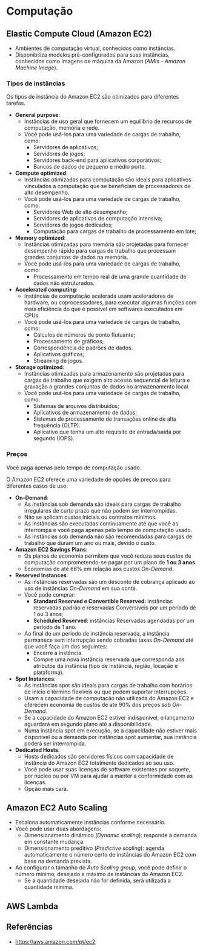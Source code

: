 # Computação

## Elastic Compute Cloud (Amazon EC2)

- Ambientes de computação virtual, conhecidos como instâncias.
- Disponibiliza modelos pré-configurados para suas instâncias, conhecidos como Imagens de máquina da Amazon (*AMIs - Amazon Machine Image*).

### Tipos de instâncias

Os tipos de instância do Amazon EC2 são otimizados para diferentes tarefas.

- **General purpose**:
  - Instâncias de uso geral que fornecem um equilíbrio de recursos de computação, memória e rede.
  - Você pode usá-los para uma variedade de cargas de trabalho, como:
    - Servidores de aplicativos;
    - Servidores de jogos;
    - Servidores back-end para aplicativos corporativos;
    - Bancos de dados de pequeno e médio porte.
- **Compute optimized**:
  - Instâncias otimizadas para computação são ideais para aplicativos vinculados a computação que se beneficiam de processadores de alto desempenho.
  - Você pode usá-los para uma variedade de cargas de trabalho, como:
    - Servidores Web de alto desempenho;
    - Servidores de aplicativos de computação intensiva;
    - Servidores de jogos dedicados;
    - Computação para cargas de trabalho de processamento em lote;
- **Memory optimized**:
  - Instâncias otimizadas para memória são projetadas para fornecer desempenho rápido para cargas de trabalho que processam grandes conjuntos de dados na memória.
  - Você pode usá-los para uma variedade de cargas de trabalho, como:
    - Processamento em tempo real de uma grande quantidade de dados não estruturados.
- **Accelerated computing**:
  - Instâncias de computação acelerada usam aceleradores de hardware, ou coprocessadores, para executar algumas funções com mais eficiência do que é possível em softwares executados em CPUs.
  - Você pode usá-los para uma variedade de cargas de trabalho, como:
    - Cálculos de números de ponto flutuante;
    - Processamento de gráficos;
    - Correspondência de padrões de dados.
    - Aplicativos gráficos;
    - Streaming de jogos.
- **Storage optimized**:
  - Instâncias otimizadas para armazenamento são projetadas para cargas de trabalho que exigem alto acesso sequencial de leitura e gravação a grandes conjuntos de dados no armazenamento local.
  - Você pode usá-los para uma variedade de cargas de trabalho, como:
    - Sistemas de arquivos distribuídos;
    - Aplicativos de armazenamento de dados;
    - Sistemas de processamento de transações online de alta frequência (OLTP).
    - Aplicativo que tenha um alto requisito de entrada/saída por segundo (IOPS).

### Preços

Você paga apenas pelo tempo de computação usado.

O Amazon EC2 oferece uma variedade de opções de preços para diferentes casos de uso:

- **On-Demand**:
  - As instâncias sob demanda são ideais para cargas de trabalho irregulares de curto prazo que não podem ser interrompidas.
  - Não se aplicam custos iniciais ou contratos mínimos.
  - As instâncias são executadas continuamente até que você as interrompa e você paga apenas pelo tempo de computação usado.
  - As instâncias sob demanda não são recomendadas para cargas de trabalho que duram um ano ou mais, devido o custo.
- **Amazon EC2 Savings Plans**:
  - Os planos de economia permitem que você reduza seus custos de computação comprometendo-se pagar por um plano de **1 ou 3 anos**.
  - Economias de até 66% em relação aos custos *On-Demand*.
- **Reserved Instances**:
  - As instâncias reservadas são um desconto de cobrança aplicado ao uso de instâncias *On-Demand* em sua conta.
  - Você pode comprar:
    - **Standard Reserved e Convertible Reserved**: instâncias reservadas padrão e reservadas Conversíveis por um período de 1 ou 3 anos;
    - **Scheduled Reserved**: instâncias Reservadas agendadas por um período de 1 ano.
  - Ao final de um período de instância reservada, a instância permanece sem interrupção sendo cobradas taxas *On-Demand* até que você faça um dos seguintes:
    - Encerre a instância.
    - Compre uma nova instância reservada que corresponda aos atributos da instância (tipo de instância, região, locação e plataforma).
- **Spot Instances**:
  - As instâncias spot são ideais para cargas de trabalho com horários de início e término flexíveis ou que podem suportar interrupções.
  - Usam a capacidade de computação não utilizada do Amazon EC2 e oferecem economia de custos de até 90% dos preços sob *On-Demand*.
  - Se a capacidade do Amazon EC2 estiver indisponível, o lançamento aguardará em segundo plano até a disponibilidade.
  - Numa instância spot em execução, se a capacidade não estiver mais disponível ou a demanda por instâncias spot aumentar, sua instância poderá ser interrompida.
- **Dedicated Hosts**:
  - Hosts dedicados são servidores físicos com capacidade de instância do Amazon EC2 totalmente dedicados ao seu uso.
  - Você pode usar suas licenças de software existentes por soquete, por núcleo ou por VM para ajudar a manter a conformidade com as licenças.
  - Opção mais cara.

## Amazon EC2 Auto Scaling

- Escalona automaticamente instâncias conforme necessário.
- Você pode usar duas abordagens:
  - Dimensionamento dinâmico (*Dynamic scaling*): responde à demanda em constante mudança.
  - Dimensionamento preditivo (*Predictive scaling*): agenda automaticamente o número certo de instâncias do Amazon EC2 com base na demanda prevista.
- Ao configurar o tamanho do *Auto Scaling group*, você pode definir o número mínimo, desejado e máximo de instâncias do Amazon EC2.
  - Se a quantidade desejada não for definida, será utilizada a quantidade mínima.

## AWS Lambda



## Referências

- <https://aws.amazon.com/pt/ec2>
